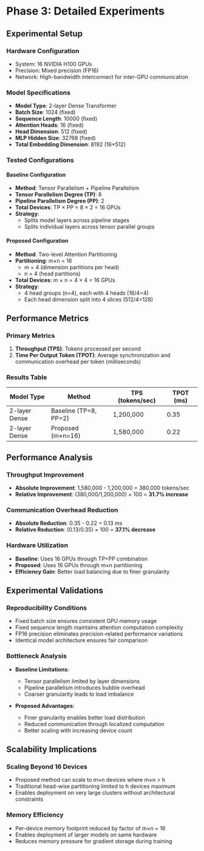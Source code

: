 # Phase 3: Detailed Experiments

## Experimental Setup

### Hardware Configuration
- System: 16 NVIDIA H100 GPUs
- Precision: Mixed precision (FP16)
- Network: High-bandwidth interconnect for inter-GPU communication

### Model Specifications
- **Model Type**: 2-layer Dense Transformer
- **Batch Size**: 1024 (fixed)
- **Sequence Length**: 10000 (fixed)
- **Attention Heads**: 16 (fixed)
- **Head Dimension**: 512 (fixed)
- **MLP Hidden Size**: 32768 (fixed)
- **Total Embedding Dimension**: 8192 (16×512)

### Tested Configurations

#### Baseline Configuration
- **Method**: Tensor Parallelism + Pipeline Parallelism
- **Tensor Parallelism Degree (TP)**: 8
- **Pipeline Parallelism Degree (PP)**: 2
- **Total Devices**: TP × PP = 8 × 2 = 16 GPUs
- **Strategy**: 
  - Splits model layers across pipeline stages
  - Splits individual layers across tensor parallel groups

#### Proposed Configuration
- **Method**: Two-level Attention Partitioning
- **Partitioning**: m×n = 16
  - m = 4 (dimension partitions per head)
  - n = 4 (head partitions)
- **Total Devices**: m × n = 4 × 4 = 16 GPUs
- **Strategy**:
  - 4 head groups (n=4), each with 4 heads (16/4=4)
  - Each head dimension split into 4 slices (512/4=128)

## Performance Metrics

### Primary Metrics
1. **Throughput (TPS)**: Tokens processed per second
2. **Time Per Output Token (TPOT)**: Average synchronization and communication overhead per token (milliseconds)

### Results Table

| Model Type | Method | TPS (tokens/sec) | TPOT (ms) |
|------------|--------|------------------|-----------|
| 2-layer Dense | Baseline (TP=8, PP=2) | 1,200,000 | 0.35 |
| 2-layer Dense | Proposed (m×n=16) | 1,580,000 | 0.22 |

## Performance Analysis

### Throughput Improvement
- **Absolute Improvement**: 1,580,000 - 1,200,000 = 380,000 tokens/sec
- **Relative Improvement**: (380,000/1,200,000) × 100 = **31.7% increase**

### Communication Overhead Reduction
- **Absolute Reduction**: 0.35 - 0.22 = 0.13 ms
- **Relative Reduction**: (0.13/0.35) × 100 = **37.1% decrease**

### Hardware Utilization
- **Baseline**: Uses 16 GPUs through TP+PP combination
- **Proposed**: Uses 16 GPUs through m×n partitioning
- **Efficiency Gain**: Better load balancing due to finer granularity

## Experimental Validations

### Reproducibility Conditions
- Fixed batch size ensures consistent GPU memory usage
- Fixed sequence length maintains attention computation complexity
- FP16 precision eliminates precision-related performance variations
- Identical model architecture ensures fair comparison

### Bottleneck Analysis
- **Baseline Limitations**:
  - Tensor parallelism limited by layer dimensions
  - Pipeline parallelism introduces bubble overhead
  - Coarser granularity leads to load imbalance

- **Proposed Advantages**:
  - Finer granularity enables better load distribution
  - Reduced communication through localized computation
  - Better scaling with increasing device count

## Scalability Implications

### Scaling Beyond 16 Devices
- Proposed method can scale to m×n devices where m×n > h
- Traditional head-wise partitioning limited to h devices maximum
- Enables deployment on very large clusters without architectural constraints

### Memory Efficiency
- Per-device memory footprint reduced by factor of m×n = 16
- Enables deployment of larger models on same hardware
- Reduces memory pressure for gradient storage during training